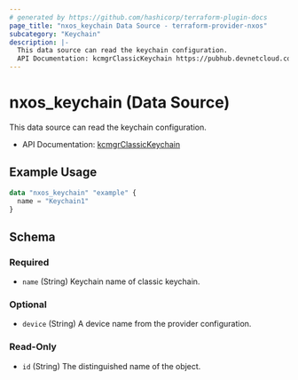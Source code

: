 ```yaml
---
# generated by https://github.com/hashicorp/terraform-plugin-docs
page_title: "nxos_keychain Data Source - terraform-provider-nxos"
subcategory: "Keychain"
description: |-
  This data source can read the keychain configuration.
  API Documentation: kcmgrClassicKeychain https://pubhub.devnetcloud.com/media/dme-docs-10-2-2/docs/Security%20and%20Policing/kcmgr:ClassicKeychain/
---
```


# nxos_keychain (Data Source)

This data source can read the keychain configuration.

- API Documentation: [kcmgrClassicKeychain](https://pubhub.devnetcloud.com/media/dme-docs-10-2-2/docs/Security%20and%20Policing/kcmgr:ClassicKeychain/)

## Example Usage

```terraform
data "nxos_keychain" "example" {
  name = "Keychain1"
}
```

<!-- schema generated by tfplugindocs -->
## Schema

### Required

- `name` (String) Keychain name of classic keychain.

### Optional

- `device` (String) A device name from the provider configuration.

### Read-Only

- `id` (String) The distinguished name of the object.

